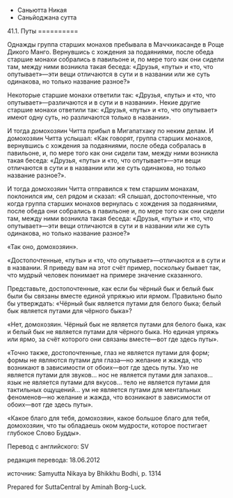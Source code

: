 









* Саньютта Никая
* Саньйоджана сутта


41\.1\. Путы
\=\=\=\=\=\=\=\=\=\=



Однажды группа старших монахов пребывала в Маччхикасанде в Роще Дикого Манго\. Вернувшись с хождения за подаяниями, после обеда старшие монахи собрались в павильоне и, по мере того как они сидели там, между ними возникла такая беседа: «Друзья, «путы» и «то, что опутывает»—эти вещи отличаются в сути и в названии или же суть одинакова, но только название разное?»


Некоторые старшие монахи ответили так: «Друзья, «путы» и «то, что опутывает»—различаются и в сути и в названии»\. Некие другие старшие монахи ответили так: «Друзья, «путы» и «то, что опутывает» имеют одну суть, но различаются только в названии»\.


И тогда домохозяин Читта прибыл в Мигапатхаку по неким делам\. И домохозяин Читта услышал: «Как говорят, группа старших монахов, вернувшись с хождения за подаяниями, после обеда собралась в павильоне, и, по мере того как они сидели там, между ними возникла такая беседа: «Друзья, «путы» и «то, что опутывает»—эти вещи отличаются в сути и в названии или же суть одинакова, но только название разное?»\.


И тогда домохозяин Читта отправился к тем старшим монахам, поклонился им, сел рядом и сказал: «Я слышал, достопочтенные, что когда группа старших монахов вернулась с хождения за подаяниями, после обеда они собрались в павильоне и, по мере того как они сидели там, между ними возникла такая беседа: «Друзья, «путы» и «то, что опутывает»—эти вещи отличаются в сути и в названии или же суть одинакова, но только название разное?»


«Так оно, домохозяин»\.


«Достопочтенные, «путы» и «то, что опутывает»—отличаются и в сути и в названии\. Я приведу вам на этот счёт пример, поскольку бывает так, что мудрый человек понимает на примере значение сказанного\.


Представьте, достопочтенные, как если бы чёрный бык и белый бык были бы связаны вместе единой упряжью или ярмом\. Правильно было бы утверждать: «Чёрный бык является путами для белого быка; белый бык является путами для чёрного быка»?


«Нет, домохозяин\. Чёрный бык не является путами для белого быка, как и белый бык не является путами для чёрного быка\. Но единая упряжь или ярмо, за счёт которого они связаны вместе—вот где здесь путы»\.


«Точно также, достопочтенные, глаз не является путами для форм; формы не являются путами для глаза—но желание и жажда, что возникают в зависимости от обоих—вот где здесь путы\. Ухо не является путами для звуков… нос не является путами для запахов… язык не является путами для вкусов… тело не является путами для тактильных ощущений… ум не является путами для ментальных феноменов—но желание и жажда, что возникают в зависимости от обоих—вот где здесь путы»\.


«Какое благо для тебя, домохозяин, какое большое благо для тебя, домохозяин, что ты обладаешь оком мудрости, которое постигает глубокое Слово Будды»\.



Перевод с английского: SV


редакция перевода: 18\.06\.2012


источник: Samyutta Nikaya by Bhikkhu Bodhi, p\. 1314


Prepared for SuttaCentral by Aminah Borg\-Luck\.






